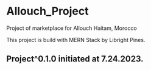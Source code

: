 # Allouch_Project
Project of marketplace for Allouch Haitam, Morocco

This project is build with MERN Stack by Libright Pines.

## Project^0.1.0 initiated at 7.24.2023.
